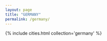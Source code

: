 ```yaml
---
layout: page
title: "GERMANY"
permalink: /germany/
---
```


{% include cities.html collection='germany' %}
